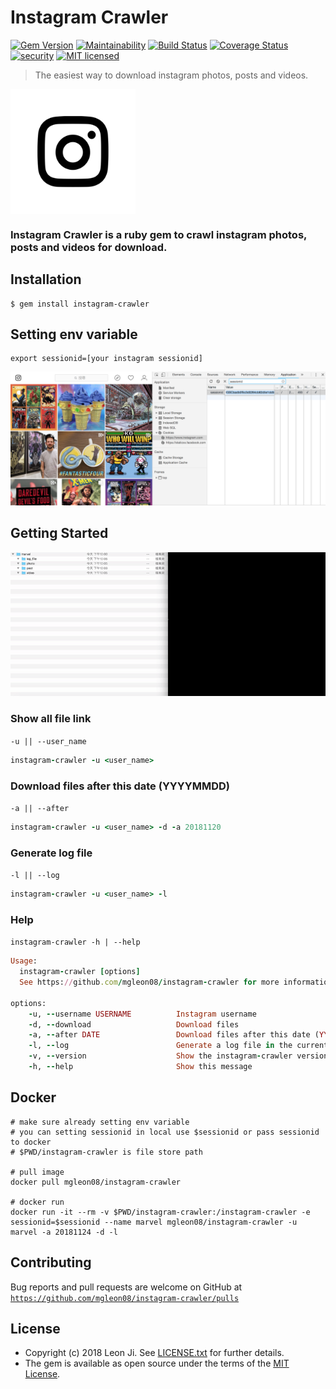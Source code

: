 # Instagram Crawler

[![Gem Version](https://badge.fury.io/rb/instagram-crawler.svg)](https://badge.fury.io/rb/instagram-crawler)
[![Maintainability](https://api.codeclimate.com/v1/badges/a1625a5a812f515bdd91/maintainability)](https://codeclimate.com/github/mgleon08/instagram-crawler/maintainability)
[![Build Status](https://travis-ci.org/mgleon08/instagram-crawler.svg?branch=master)](https://travis-ci.org/mgleon08/instagram-crawler)
[![Coverage Status](https://coveralls.io/repos/github/mgleon08/instagram-crawler/badge.svg?branch=master)](https://coveralls.io/github/mgleon08/instagram-crawler?branch=master)
[![security](https://hakiri.io/github/mgleon08/instagram-crawler/master.svg)](https://hakiri.io/github/mgleon08/instagram-crawler/master)
[![MIT licensed](https://img.shields.io/badge/license-MIT-blue.svg)](https://github.com/mgleon08/instagram-crawler/blob/master/LICENSE.txt)


> The easiest way to download instagram photos, posts and videos.

<img src="screenshots/logo.png" width="200" align="center">

### Instagram Crawler is a ruby gem to crawl instagram photos, posts and videos for download.

## Installation

```
$ gem install instagram-crawler
```

## Setting env variable

```
export sessionid=[your instagram sessionid]
```

![](screenshots/sessionid.png)

## Getting Started

![](screenshots/instagram_crawler_demo.gif)

### Show all file link

`-u || --user_name`

```ruby
instagram-crawler -u <user_name>
```

### Download files after this date (YYYYMMDD)

`-a || --after `

```ruby
instagram-crawler -u <user_name> -d -a 20181120
```

### Generate log file

`-l || --log `

```ruby
instagram-crawler -u <user_name> -l
```

### Help

`instagram-crawler -h | --help`

```ruby
Usage:
  instagram-crawler [options]
  See https://github.com/mgleon08/instagram-crawler for more information.

options:
    -u, --username USERNAME          Instagram username
    -d, --download                   Download files
    -a, --after DATE                 Download files after this date (YYYYMMDD)
    -l, --log                        Generate a log file in the current directory
    -v, --version                    Show the instagram-crawler version
    -h, --help                       Show this message
```

## Docker

```docker
# make sure already setting env variable
# you can setting sessionid in local use $sessionid or pass sessionid to docker
# $PWD/instagram-crawler is file store path

# pull image
docker pull mgleon08/instagram-crawler

# docker run
docker run -it --rm -v $PWD/instagram-crawler:/instagram-crawler -e sessionid=$sessionid --name marvel mgleon08/instagram-crawler -u marvel -a 20181124 -d -l
```

## Contributing

Bug reports and pull requests are welcome on GitHub at [`https://github.com/mgleon08/instagram-crawler/pulls`](https://github.com/mgleon08/instagram-crawler/pulls)

## License

* Copyright (c) 2018 Leon Ji. See [LICENSE.txt](https://github.com/mgleon08/instagram-crawler/blob/master/LICENSE.txt) for further details.
* The gem is available as open source under the terms of the [MIT License](https://opensource.org/licenses/MIT).
